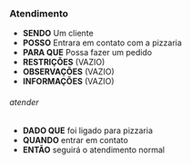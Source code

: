 ### Atendimento

- **SENDO** Um cliente
- **POSSO** Entrara em contato com a pizzaria
- **PARA QUE** Possa fazer um pedido
- **RESTRIÇÕES** (VAZIO)
- **OBSERVAÇÕES** (VAZIO)
- **INFORMAÇÕES** (VAZIO)

###### *atender*
  - **DADO QUE** foi ligado para pizzaria
  - **QUANDO** entrar em contato
  - **ENTÃO** seguirá o atendimento normal